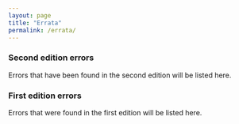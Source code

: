 ```yaml
---
layout: page
title: "Errata"
permalink: /errata/
---
```


### Second edition errors

Errors that have been found in the second edition will be listed here.

### First edition errors

Errors that were found in the first edition will be listed here.
